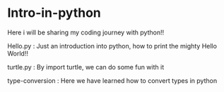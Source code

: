 # Intro-in-python
Here i will be sharing my coding journey with python!!

Hello.py : Just an introduction into python, how to print the mighty Hello World!!

turtle.py : By import turtle, we can do some fun with it

type-conversion : Here we have learned how to convert types in python

